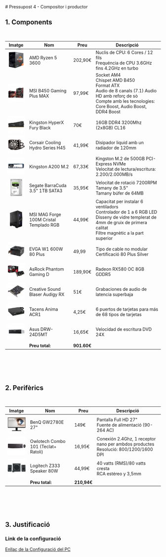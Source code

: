 <link rel="stylesheet" href="styles.css">
# Pressupost 4 - Compositor i productor

## 1. Components
</br>

| Imatge | Nom | Preu | Descripció |
| ------ | --- | ---- | ---------- |
| <img src="img/amd.jpg"> | AMD Ryzen 5 3600 | 202,90€ | Nuclis de CPU: 6 Cores / 12 fils </br> Frequéncia de CPU 3.6GHz fins 4.2GHz en turbo |
| <img src="img/placa%20base.jpg"> | MSI B450 Gaming Plus MAX | 97,99€ | Socket AM4</br>Chispet AMD B450</br>Format ATX</br>Audio de 8 canals (7.1) Audio HD amb reforç de sò</br>Compte amb les tecnologies: Core Boost, Audio Boost, DDR4 Boost | 
| <img src="img/ram.jpg"> | Kingston HyperX Fury Black | 70€ | 16GB DDR4 3200Mhz (2x8GB) CL16 |
| <img src="img/disipador.jpg"> | Corsair Cooling Hydro Series H45 | 41,99€ | Disipador liquid amb un radiador de 120mm
| <img src="img/nvme.jpg"> | Kingston A200 M.2 | 67,33€ | Kingston M.2 de 500GB PCI-Express NVMe</br>Velocitat de lectura/escritura: 2.200/2.000MB/s |
| <img src="img/hdd.jpg"> | Segate BarraCuda 3.5" 1TB SATA3 | 35,95€ | Velocitat de rotació 7200RPM </br> Tamany de 3.5" </br> Tamany búfer de 64MB |
| <img src="img/caja.jpg"> | MSI MAG Forge 100M Cristal Templado RGB | 44,99€ | Capacitat per instalar 6 ventiladors </br>Controlador de 1 a 6 RGB LED</br>Disseny de vidre templerat de 4mm de gruix de primera calitat</br>Filtre magnètic a la part superior |
| <img src="img/fontalimentacio.jpg"> | EVGA W1 600W 80 Plus | 49,99 | Tipo de cable no modular </br>Certificació 80 Plus Silver
| <img src="img/gpu.jpg "> | AsRock Phantom Gaming D | 189,90€ |  Radeon RX580 OC 8GB GDDR5 
| <img src="img/audio.jpg"> | Creative Sound Blaser Audigy RX | 51€ | Grabaciones de audio de latencia superbaja
| <img src="img/tarjetes.jpg"> | Tacens Anima ACR1 | 4,25€ | 6 puertos de tarjetas para más de 68 tipos de tarjetas 
| <img src="img/dvd.jpg"> | Asus DRW-24D5MT | 16,65€ | Velocidad de escritura DVD 24X 
| | **Preu total:** | **901.60€** |
</br></br></br></br>

## 2. Perifèrics
</br>

| Imatge | Nom | Preu | Descripció |
| ------ | --- | ---- | ---------- |
| <img src="img/monitor.jpg"> | BenQ GW2780E 27" | 149€ | Pantalla Full HD 27" </br>Fuente de alimentació (90-264 AC)
| <img src="img/teclat.jpg"> | Owlotech Combo 101 (Teclat+ Ratoli) | 16,95€ | Conexión 2.4Ghz, 1 receptor nano per ambdos productes </br>Resolució: 800/1200/1600 DPI
| <img src="img/altaveus.jpg"> | Logitech Z333 Speaker 80W | 44,99€ | 40 vatts (RMS)/80 vatts cresta </br>RCA estéreo y 3,5mm     
| | **Preu total:** | **210,94€** |
</br></br></br></br>

## 3. Justificació

### Link de la configuració
[Enllaç de la Configuració del PC](https://www.pccomponentes.com/configurador/D224D3824)